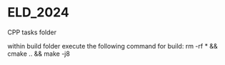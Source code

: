 # ELD_2024
CPP tasks folder

within build folder execute the following command for build:
rm -rf * && cmake .. && make -j8
